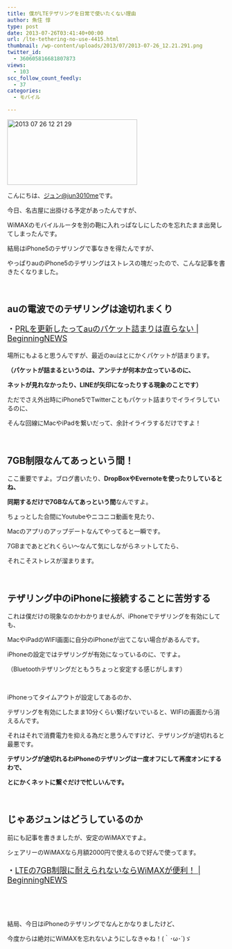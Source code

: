 ```yaml
---
title: 僕がLTEテザリングを日常で使いたくない理由
author: 魚住 惇
type: post
date: 2013-07-26T03:41:40+00:00
url: /lte-tethering-no-use-4415.html
thumbnail: /wp-content/uploads/2013/07/2013-07-26_12.21.291.png
twitter_id:
  - 360605816681807873
views:
  - 103
scc_follow_count_feedly:
  - 37
categories:
  - モバイル

---
```

<img decoding="async" loading="lazy" title="2013-07-26_12.21.29.png" src="/wp-content/uploads/2013/07/2013-07-26_12.21.29.png" alt="2013 07 26 12 21 29" width="300" height="151" border="0" />

<!--more-->

こんにちは、[ジュン@jun3010me][1]です。

今日、名古屋に出掛ける予定があったんですが、

WiMAXのモバイルルータを別の鞄に入れっぱなしにしたのを忘れたまま出発してしまったんです。

結局はiPhone5のテザリングで事なきを得たんですが、

やっぱりauのiPhone5のテザリングはストレスの塊だったので、こんな記事を書きたくなりました。

 

## auの電波でのテザリングは途切れまくり

<p style="font-size: 18px;">
  ・<a rel="nofollow" href="http://jun3010.me/prl-au-packet-tsumaru-3544.html" target="_blank">PRLを更新したってauのパケット詰まりは直らない | BeginningNEWS</a>
</p>

場所にもよると思うんですが、最近のauはとにかくパケットが詰まります。

**（パケットが詰まるというのは、アンテナが何本か立っているのに、**

**ネットが見れなかったり、LINEが矢印になったりする現象のことです）**

ただでさえ外出時にiPhone5でTwitterこともパケット詰まりでイライラしているのに、

そんな回線にMacやiPadを繋いだって、余計イライラするだけですよ！

 

## 7GB制限なんてあっという間！

ここ重要ですよ。ブログ書いたり、**DropBoxやEvernoteを使ったりしているとね、**

**同期するだけで7GBなんてあっという間**なんですよ。

ちょっとした合間にYoutubeやニコニコ動画を見たり、

Macのアプリのアップデートなんてやってると一瞬です。

7GBまであとどれくらい〜なんて気にしながらネットしてたら、

それこそストレスが溜まります。

 

## テザリング中のiPhoneに接続することに苦労する

これは僕だけの現象なのかわかりませんが、iPhoneでテザリングを有効にしても、

MacやiPadのWIFI画面に自分のiPhoneが出てこない場合があるんです。

iPhoneの設定ではテザリングが有効になっているのに、ですよ。

（Bluetoothテザリングだともうちょっと安定する感じがします）

 

iPhoneってタイムアウトが設定してあるのか、

テザリングを有効にしたまま10分くらい繋げないでいると、WIFIの画面から消えるんです。

それはそれで消費電力を抑える為だと思うんですけど、テザリングが途切れると最悪です。

**テザリングが途切れるわiPhoneのテザリングは一度オフにして再度オンにするわで、**

**とにかくネットに繋ぐだけで忙しいんです。**

 

## じゃあジュンはどうしているのか

前にも記事を書きましたが、安定のWiMAXですよ。

シェアリーのWiMAXなら月額2000円で使えるので好んで使ってます。

<p style="font-size: 18px;">
  ・<a rel="nofollow" href="http://jun3010.me/lte-7gb-wimax-2450.html" target="_blank">LTEの7GB制限に耐えられないならWiMAXが便利！ | BeginningNEWS</a>
</p>

 

 

結局、今日はiPhoneのテザリングでなんとかなりましたけど、

今度からは絶対にWiMAXを忘れないようにしなきゃね！(｀･ω･´)ゞ

 [1]: https://twitter.com/jun3010me